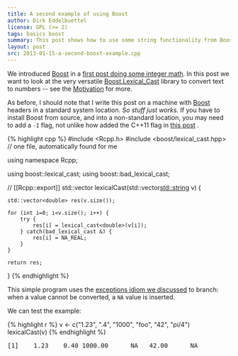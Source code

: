 ```yaml
---
title: A second example of using Boost
author: Dirk Eddelbuettel
license: GPL (>= 2)
tags: basics boost
summary: This post shows how to use some string functionality from Boost
layout: post
src: 2013-01-15-a-second-boost-example.cpp
---
```

We introduced [Boost](http://www.boost.org) in a 
[first post doing some integer math](../a-first-boost-example). In this post we want
to look at the very versatile 
[Boost.Lexical_Cast](http://www.boost.org/doc/libs/1_52_0/doc/html/boost_lexical_cast.html)
library to convert text to numbers -- see the 
[Motivation](http://www.boost.org/doc/libs/1_51_0/doc/html/boost_lexical_cast.html#boost_lexical_cast.motivation)
for more.

As before, I should note that I write this post on a machine with [Boost](http://www.boost.org) headers 
in a standard system location. <em>So stuff just works.</em> If you have to install Boost from source, 
and into a non-standard location, you may need to add a <code>-I</code> flag, not unlike how added 
the C++11 flag in [this post](../first-steps-with-C++11) .




{% highlight cpp %}
#include <Rcpp.h>
#include <boost/lexical_cast.hpp>  	// one file, automatically found for me

using namespace Rcpp;

using boost::lexical_cast;
using boost::bad_lexical_cast;
 
// [[Rcpp::export]]
std::vector<double> lexicalCast(std::vector<std::string> v) {

    std::vector<double> res(v.size());

    for (int i=0; i<v.size(); i++) {
        try {
            res[i] = lexical_cast<double>(v[i]);
        } catch(bad_lexical_cast &) {
            res[i] = NA_REAL;
        }
    }

    return res;
}
{% endhighlight %}


This simple program uses the [exceptions idiom we
discussed](../intro-to-exceptions) to branch: when a value cannot
be converted, a `NA` value is inserted.  

We can test the example:


{% highlight r %}
v <- c("1.23", ".4", "1000", "foo", "42", "pi/4")
lexicalCast(v)
{% endhighlight %}



<pre class="output">
[1]    1.23    0.40 1000.00      NA   42.00      NA
</pre>

